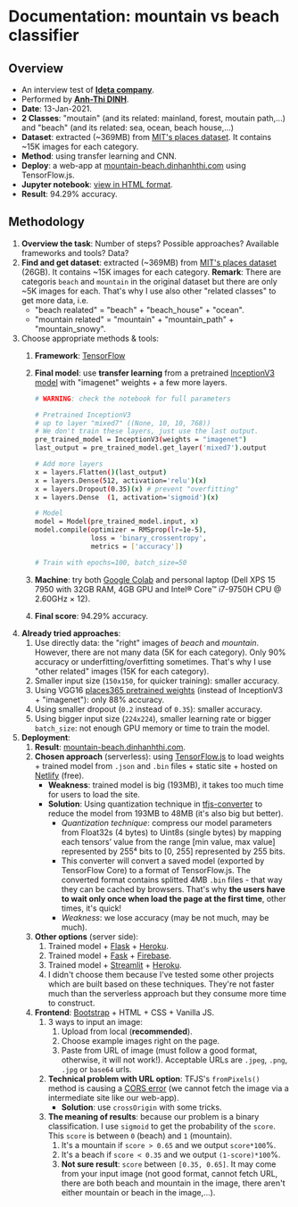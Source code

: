 # Documentation: mountain vs beach classifier

## Overview

- An interview test of [**Ideta company**](http://ideta.io/).
- Performed by [**Anh-Thi DINH**](https://dinhanhthi.com).
- __Date__: 13-Jan-2021.
- **2 Classes**: "moutain" (and its related: mainland, forest, moutain path,...) and "beach" (and its related: sea, ocean, beach house,...)
- **Dataset**: extracted (~369MB) from [MIT's places dataset](http://places.csail.mit.edu/). It contains ~15K images for each category.
- __Method__: using transfer learning and CNN.
- __Deploy__: a web-app at [mountain-beach.dinhanhthi.com](http://mountain-beach.dinhanhthi.com/) using TensorFlow.js.
- __Jupyter notebook__: [view in HTML format](https://dinhanhthi.github.io/tools/github-html?https://github.com/dinhanhthi/interview-mountain-vs-beach/blob/main/notebook/mountain_beach_tf_course_catdog_moreImages.html).
- __Result__: 94.29% accuracy.

## Methodology

1. __Overview the task__: Number of steps? Possible approaches? Available frameworks and tools? Data?
2. __Find and get dataset__: extracted (~369MB) from [MIT's places dataset](http://places.csail.mit.edu/) (26GB). It contains ~15K images for each category. __Remark__: There are categoris `beach` and `mountain` in the original dataset but there are only ~5K images for each. That's why I use also other "related classes" to get more data, i.e.
    - "beach realated" = "beach" + "beach_house" + "ocean".
    - "mountain related" = "mountain" + "mountain_path" + "mountain_snowy".
3. Choose appropriate methods & tools:
    1. __Framework__: [TensorFlow](https://www.tensorflow.org/)
    2. __Final model__: use __transfer learning__ from a pretrained [InceptionV3 model](https://www.tensorflow.org/api_docs/python/tf/keras/applications/InceptionV3) with "imagenet" weights + a few more layers.

		``` bash
		# WARNING: check the notebook for full parameters

		# Pretrained InceptionV3
		# up to layer "mixed7" ((None, 10, 10, 768))
		# We don't train these layers, just use the last output.
		pre_trained_model = InceptionV3(weights = "imagenet")
		last_output = pre_trained_model.get_layer('mixed7').output

		# Add more layers
		x = layers.Flatten()(last_output)
		x = layers.Dense(512, activation='relu')(x)
		x = layers.Dropout(0.35)(x) # prevent "overfitting"
		x = layers.Dense  (1, activation='sigmoid')(x)

		# Model
		model = Model(pre_trained_model.input, x)
		model.compile(optimizer = RMSprop(lr=1e-5),
              		  loss = 'binary_crossentropy',
                      metrics = ['accuracy'])

		# Train with epochs=100, batch_size=50
		```
    3. __Machine__: try both [Google Colab](https://colab.research.google.com/) and personal laptop (Dell XPS 15 7950 with 32GB RAM, 4GB GPU and Intel® Core™ i7-9750H CPU @ 2.60GHz × 12).
    4. __Final score__: 94.29% accuracy.
4. __Already tried approaches__:
    1. Use directly data: the "right" images of _beach_ and _mountain_. However, there are not many data (5K for each category). Only 90% accuracy or underfitting/overfitting sometimes. That's why I use "other related" images (15K for each category).
    2. Smaller input size (`150x150`, for quicker training): smaller accuracy.
    3. Using VGG16 [places365 pretrained weights](http://gkalliatakis.com/accomplishments/keras_vgg16_places/) (instead of InceptionV3 + "imagenet"): only 88% accuracy.
    4. Using smaller dropout (`0.2` instead of `0.35`): smaller accuracy.
    5. Using bigger input size (`224x224`), smaller learning rate or bigger `batch_size`: not enough GPU memory or time to train the model.
5. __Deployment__:
    1. **Result**: [mountain-beach.dinhanhthi.com](http://mountain-beach.dinhanhthi.com/).
    1. __Chosen approach__ (serverless): using [TensorFlow.js](https://www.tensorflow.org/js) to load weights + trained model from `.json` and `.bin` files + static site + hosted on [Netlify](http://netlify.com/) (free).
        - **Weakness**: trained model is big (193MB), it takes too much time for users to load the site.
        - **Solution**: Using quantization technique in [tfjs-converter](https://github.com/tensorflow/tfjs/tree/master/tfjs-converter) to reduce the model from 193MB to 48MB (it's also big but better).
            - _Quantization technique_: compress our model parameters from Float32s (4 bytes) to Uint8s (single bytes) by mapping each tensors’ value from the range [min value, max value] represented by 255⁴ bits to [0, 255] represented by 255 bits.
            - This converter will convert a saved model (exported by TensorFlow Core) to a format of TensorFlow.js. The converted format contains splitted 4MB `.bin` files - that way they can be cached by browsers. That's why **the users have to wait only once when load the page at the first time**, other times, it's quick!
            - _Weakness_: we lose accuracy (may be not much, may be much).
    2. **Other options** (server side):
        1. Trained model + [Flask](https://flask.palletsprojects.com/en/1.1.x/) + [Heroku](https://www.heroku.com/).
        2. Trained model + [Fask](https://flask.palletsprojects.com/en/1.1.x/) + [Firebase](https://firebase.google.com/).
        3. Trained model + [Streamlit](https://www.streamlit.io/) + [Heroku](https://www.heroku.com/).
        4. I didn't choose them because I've tested some other projects which are built based on these techniques. They're not faster much than the serverless approach but they consume more time to construct.
    3. **Frontend**: [Bootstrap](https://blog.getbootstrap.com/) + HTML + CSS + Vanilla JS.
        1. 3 ways to input an image:
           1. Upload from local (**recommended**).
           2. Choose example images right on the page.
           3. Paste from URL of image (must follow a good format, otherwise, it will not work!). Acceptable URLs are `.jpeg`, `.png`, `.jpg` or `base64` urls.
        2. **Technical problem with URL option**: TFJS's `fromPixels()` method is causing a [CORS error](https://developer.mozilla.org/en-US/docs/Web/HTTP/CORS/Errors) (we cannot fetch the image via a intermediate site like our web-app).
            - **Solution**: use `crossOrigin` with some tricks.
        3. **The meaning of results**: because our problem is a binary classification. I use `sigmoid` to get the probability of the `score`. This `score` is between `0` (beach) and `1` (mountain).
           1. It's a mountain if `score > 0.65` and we output `score*100`%.
           2. It's a beach if `score < 0.35` and we output `(1-score)*100`%.
           3. **Not sure result**: `score` between `[0.35, 0.65]`. It may come from your input image (not good format, cannot fetch URL, there are both beach and mountain in the image, there aren't either mountain or beach in the image,...).
